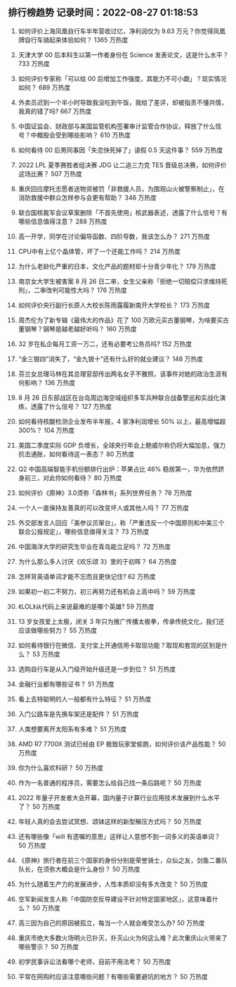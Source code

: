 
## 排行榜趋势 记录时间：2022-08-27 01:18:53
  
  1. 如何评价上海凤凰自行车半年营收过亿，净利润仅为 9.63 万元？你觉得凤凰牌自行车骑起来体验如何？ 1365 万热度
    
  2. 天津大学 00 后本科生以第一作者身份在 Science 发表论文，这是什么水平？ 733 万热度
    
  3. 如何评价专家称「可以给 00 后增加工作强度，其能力不可小觑」？现实情况如何？ 689 万热度
    
  4. 外卖员迟到一个半小时导致我没吃到午饭，我给了差评，却被指责不懂共情，我真的错了吗? 667 万热度
    
  5. 中国证监会、财政部与美国监管机构签署审计监管合作协议，释放了什么信号？中概股会受到哪些影响？ 610 万热度
    
  6. 如何看待 00 后男同事因「失恋快死掉了」请假 0.5 天这件事？ 559 万热度
    
  7. 2022 LPL 夏季赛胜者组决赛 JDG 让二追三力克 TES 晋级总决赛，如何评价这场比赛？ 507 万热度
    
  8. 重庆回应摩托志愿者送物资被罚「非救援人员，为围观山火被警察制止」，在消防救援中群众怎样参与会更有帮助？ 346 万热度
    
  9. 联合国核裁军会议草案删除「不首先使用」核武器表述，透露了什么信号？有哪些信息值得注意？ 288 万热度
    
  10. 高一开学，同学在讨论偏导函数、四阶导数，我该怎么办？ 271 万热度
    
  11. CPU中有上亿个晶体管，坏了一个还能工作吗？ 214 万热度
    
  12. 为什么老龄化严重的日本，文化产品的题材却十分青少年化？ 179 万热度
    
  13. 南京女大学生被害案 8 月 26 日二审，女生父亲称「拒绝一切赔偿只求维持死刑」，二审改判可能性大吗？ 176 万热度
    
  14. 如何评价央行副行长原人大校长陈雨露履新南开大学校长？ 173 万热度
    
  15. 周杰伦为了新专辑《最伟大的作品》花了 100 万欧元买古董钢琴，为啥要买古董钢琴？钢琴是越老越好听吗？ 160 万热度
    
  16. 32 岁在私企每月工资一万二，还有必要考公务员吗? 152 万热度
    
  17. “金三银四”消失了，“金九银十”还有什么好的就业建议？ 148 万热度
    
  18. 芬兰女总理马林在其总理官邸传出两名女子不雅照，该事件对她的政治生涯有何影响？ 136 万热度
    
  19. 8 月 26 日东部战区在台岛周边海空域组织多军兵种联合战备警巡和实战化演练，透露了什么信号？ 127 万热度
    
  20. 如何看待核酸检测企业发布半年报，4 家净利润增长 50% 以上，最高增幅超 300%？ 104 万热度
    
  21. 美国二季度实际 GDP 负增长，全球央行年会上鲍威尔称仍将大幅加息，强力抗击通胀，如何看待这一表态？ 80 万热度
    
  22. Q2 中国高端智能手机份额排行出炉：苹果占比 46% 稳居第一，华为依然跻身前三，对此你如何看待？ 80 万热度
    
  23. 如何评价《原神》3.0须弥「森林书」系列世界任务？ 78 万热度
    
  24. 一个人一直保持友善真的可以改变坏人或其他人吗？ 77 万热度
    
  25. 外交部发言人回应「美参议员窜台」，称「严重违反一个中国原则和中美三个联合公报规定」，哪些信息值得关注？ 73 万热度
    
  26. 中国海洋大学的研究生毕业在青岛能立足吗？ 72 万热度
    
  27. 为什么那么多人讨厌《欢乐颂 3》里的于初晖？ 64 万热度
    
  28. 怎样背英语单词才能不忘而且更快记住? 62 万热度
    
  29. 如果初一初二不努力，初三再努力还有机会上高中吗？ 59 万热度
    
  30. 《LOL》从代码上来说最难的是哪个英雄? 59 万热度
    
  31. 13 岁女孩爱上太极，闭关 3 年只为推广传播太极拳，传承传统文化，我们还应该做哪些努力？ 55 万热度
    
  32. 如何看待银行在微信、支付宝上开通信用卡取现功能？取现和套现的区别是什么？ 53 万热度
    
  33. 选购自行车是从入门级开始升级还是一步到位？ 51 万热度
    
  34. 金融行业都有哪些证书？ 51 万热度
    
  35. 看上去特聪明的人一般都有什么特征？ 51 万热度
    
  36. 入门公路车是先换车架还是配件？ 51 万热度
    
  37. 人类想要离开太阳系有多难？ 51 万热度
    
  38. AMD R7 7700X 测试已经由 EP 极致玩家堂偷跑，如何评价该产品性能？ 50 万热度
    
  39. 你为什么喜欢科研？ 50 万热度
    
  40. 作为一名普通的程序员，需要怎么给自己找一条后路呢？ 50 万热度
    
  41. 2022 年量子开发者大会开幕，国内量子计算行业应用技术发展到什么水平了？ 50 万热度
    
  42. 年轻人真的会去尝试冥想、颂钵这样的新型解压方式吗？ 50 万热度
    
  43. 还有哪些像「will 有遗嘱的意思」这样让人意想不到一词多义的英语单词？ 50 万热度
    
  44. 《原神》旅行者在前三个国家的身份分别是荣誉骑士，众仙之友，剑鱼二番队队长，在须弥大概会是什么身份？ 50 万热度
    
  45. 为什么随着生产力的发展进步，人性本质却没有多大改变？ 50 万热度
    
  46. 空军新闻发言人称「中国防空反导建设不针对特定国家地区」，这意味着什么？ 50 万热度
    
  47. 高三因为自己的原因被孤立，每当一个人就会难受怎么办? 50 万热度
    
  48. 重庆市绝大多数火场明火已扑灭，扑灭山火为何这么难？此次重庆山火带来了哪些警示？ 50 万热度
    
  49. 初学民事诉讼法看哪个老师，目前不用法考？ 50 万热度
    
  50. 平常在网购时应该注意哪些问题？有哪些需要避坑的地方？ 50 万热度
    